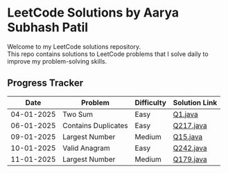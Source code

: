 # LeetCode Solutions by Aarya Subhash Patil

Welcome to my LeetCode solutions repository.  
This repo contains solutions to LeetCode problems that I solve daily to improve my problem-solving skills.


## Progress Tracker

| Date       | Problem             | Difficulty | Solution Link                   |
|------------|---------------------|------------|---------------------------------|
| 04-01-2025 | Two Sum             | Easy       | [Q1.java](./Easy/Q1.java)       |
| 06-01-2025 | Contains Duplicates | Easy       | [Q217.java](./Easy/Q217.java)   |
| 09-01-2025 | Largest Number      | Medium     | [Q15.java](./Medium/Q15.java)   |
| 10-01-2025 | Valid Anagram       | Easy       | [Q242.java](./Easy/Q242.java)   |
| 11-01-2025 | Largest Number      | Medium     | [Q179.java](./Medium/Q179.java) |
